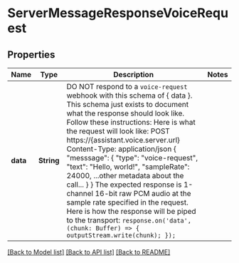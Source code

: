 # ServerMessageResponseVoiceRequest

## Properties

Name | Type | Description | Notes
------------ | ------------- | ------------- | -------------
**data** | **String** | DO NOT respond to a `voice-request` webhook with this schema of { data }. This schema just exists to document what the response should look like. Follow these instructions:  Here is what the request will look like:  POST https://{assistant.voice.server.url} Content-Type: application/json  {   \"messsage\": {     \"type\": \"voice-request\",     \"text\": \"Hello, world!\",     \"sampleRate\": 24000,     ...other metadata about the call...   } }  The expected response is 1-channel 16-bit raw PCM audio at the sample rate specified in the request. Here is how the response will be piped to the transport: ``` response.on('data', (chunk: Buffer) => {   outputStream.write(chunk); }); ``` | 

[[Back to Model list]](../README.md#documentation-for-models) [[Back to API list]](../README.md#documentation-for-api-endpoints) [[Back to README]](../README.md)


